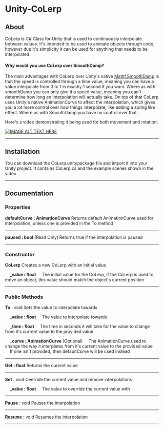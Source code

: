 # Unity-CoLerp

## About
CoLerp is C# Class for Unity that is used to continuously interpolate between values. It's intended to be used to animate objects through code, however due it's simplicity it can be used for anything that needs to be interpolated. 

#### Why would you use CoLerp over SmoothDamp?

The main advantages with CoLerp over Unity's native [Mathf.SmoothDamp](https://docs.unity3d.com/ScriptReference/Mathf.SmoothDamp.html) is that the speed is controlled through a time value, meaning you can have a value interpolate from 0 to 1 in exactly 1 second if you want. Where as with smoothDamp you can only give it a speed value, meaning you can't determine how long an interpolation will actually take. On top of that CoLerp uses Unity's native AnimationCurve to affect the interpolation, which gives you a lot more control over how things interpolate, like adding a spring like effect. Where as with SmoothDamp you have no control over that.

Here's a video demonstrating it being used for both movement and rotation:

[![IMAGE ALT TEXT HERE](https://img.youtube.com/vi/yHLHBVNWAQ8/0.jpg)](https://www.youtube.com/watch?v=yHLHBVNWAQ8)

___
## Installation

You can download the CoLerp.unitypackage file and import it into your Unity project. It contains CoLerp.cs and the example scenes shown in the video.

___
## Documentation


### Properties

**defaultCurve : AnimationCurve**
Returns default AnimationCurve used for interpolation, unless one is provided in the To method
___

**paused : bool** (Read Only)
Returns true if the interpolation is paused
___

### Constructor

**CoLerp**
Creates a new CoLerp with an initial value

&nbsp;&nbsp;&nbsp;&nbsp;**_value : float** 
&nbsp;&nbsp;&nbsp;&nbsp;The initial value for the CoLerp, if the CoLerp is used to move an object, this value should match the object's current position
___

### Public Methods

**To** : void
Sets the value to interpolate towards

&nbsp;&nbsp;&nbsp;&nbsp;**_value : float**
&nbsp;&nbsp;&nbsp;&nbsp;The value to interpolate towards

&nbsp;&nbsp;&nbsp;&nbsp;**_time : float**
&nbsp;&nbsp;&nbsp;&nbsp;The time in seconds it will take for the value to change from it's current value to the provided value

&nbsp;&nbsp;&nbsp;&nbsp;**_curve : AnimationCurve** (Optional)
&nbsp;&nbsp;&nbsp;&nbsp;The AnimationCurve used to change the way it interplates from it's current value to the provided value
&nbsp;&nbsp;&nbsp;&nbsp;If one isn't provided, then defaultCurve will be used instead
___

**Get : float**
Returns the current value
___

**Set** : void
Override the current value and remove interpolations

&nbsp;&nbsp;&nbsp;&nbsp;**_value : float**
&nbsp;&nbsp;&nbsp;&nbsp;The value to override the current value with
___

**Pause** : void
Pauses the interpolation
___

**Resume** : void
Resumes the interpolation
___________________________________________________________________________
